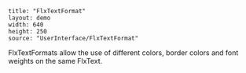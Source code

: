 ```
title: "FlxTextFormat"
layout: demo
width: 640
height: 250
source: "UserInterface/FlxTextFormat"
```

FlxTextFormats allow the use of different colors, border colors and font weights on the same FlxText.